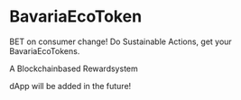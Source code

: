 # BavariaEcoToken

BET on consumer change!
Do Sustainable Actions, get your BavariaEcoTokens.

A Blockchainbased Rewardsystem 

dApp will be added in the future!

